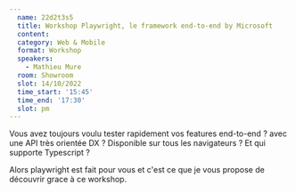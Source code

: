 ```yaml
---
  name: 22d2t3s5
  title: Workshop Playwright, le framework end-to-end by Microsoft
  content:
  category: Web & Mobile
  format: Workshop
  speakers: 
    - Mathieu Mure
  room: Showroom
  slot: 14/10/2022
  time_start: '15:45'
  time_end: '17:30'
  slot: pm
---
```

Vous avez toujours voulu tester rapidement vos features end-to-end ? avec une API très orientée DX ? Disponible sur tous les navigateurs ? Et qui supporte Typescript ?

Alors playwright est fait pour vous et c'est ce que je vous propose de découvrir grace à ce workshop.
